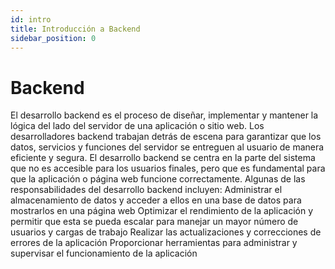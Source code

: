 ```yaml
---
id: intro
title: Introducción a Backend
sidebar_position: 0
---
```


# Backend

El desarrollo backend es el proceso de diseñar, implementar y mantener la lógica del lado del servidor de una aplicación o sitio web. Los desarrolladores backend trabajan detrás de escena para garantizar que los datos, servicios y funciones del servidor se entreguen al usuario de manera eficiente y segura.
El desarrollo backend se centra en la parte del sistema que no es accesible para los usuarios finales, pero que es fundamental para que la aplicación o página web funcione correctamente. Algunas de las responsabilidades del desarrollo backend incluyen:
Administrar el almacenamiento de datos y acceder a ellos en una base de datos para mostrarlos en una página web
Optimizar el rendimiento de la aplicación y permitir que esta se pueda escalar para manejar un mayor número de usuarios y cargas de trabajo
Realizar las actualizaciones y correcciones de errores de la aplicación
Proporcionar herramientas para administrar y supervisar el funcionamiento de la aplicación
